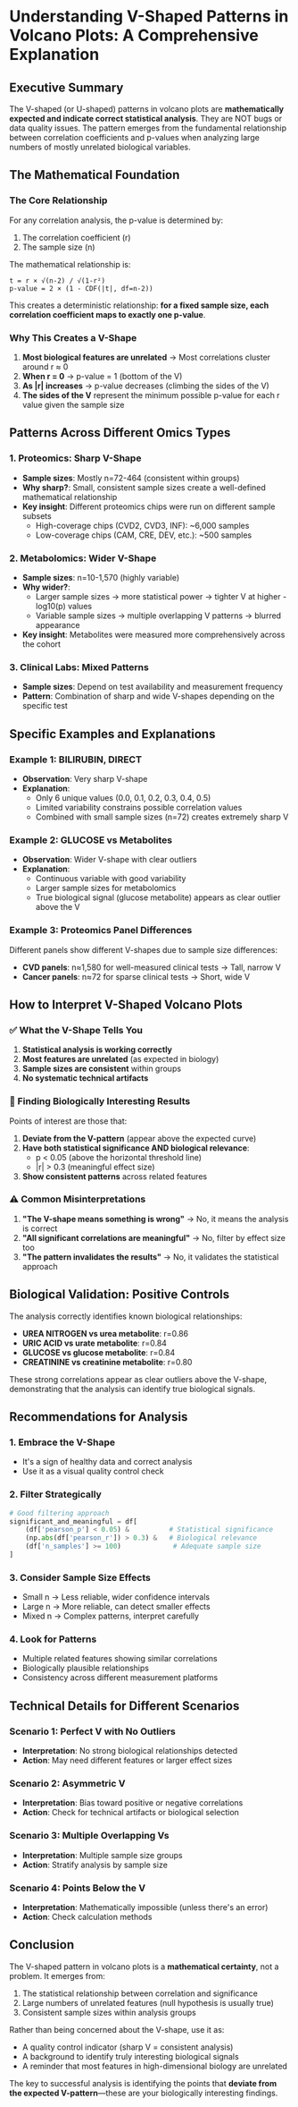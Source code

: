 # Understanding V-Shaped Patterns in Volcano Plots: A Comprehensive Explanation

## Executive Summary

The V-shaped (or U-shaped) patterns in volcano plots are **mathematically expected and indicate correct statistical analysis**. They are NOT bugs or data quality issues. The pattern emerges from the fundamental relationship between correlation coefficients and p-values when analyzing large numbers of mostly unrelated biological variables.

## The Mathematical Foundation

### The Core Relationship

For any correlation analysis, the p-value is determined by:
1. The correlation coefficient (r)
2. The sample size (n)

The mathematical relationship is:
```
t = r × √(n-2) / √(1-r²)
p-value = 2 × (1 - CDF(|t|, df=n-2))
```

This creates a deterministic relationship: **for a fixed sample size, each correlation coefficient maps to exactly one p-value**.

### Why This Creates a V-Shape

1. **Most biological features are unrelated** → Most correlations cluster around r ≈ 0
2. **When r = 0** → p-value = 1 (bottom of the V)
3. **As |r| increases** → p-value decreases (climbing the sides of the V)
4. **The sides of the V** represent the minimum possible p-value for each r value given the sample size

## Patterns Across Different Omics Types

### 1. Proteomics: Sharp V-Shape
- **Sample sizes**: Mostly n=72-464 (consistent within groups)
- **Why sharp?**: Small, consistent sample sizes create a well-defined mathematical relationship
- **Key insight**: Different proteomics chips were run on different sample subsets
  - High-coverage chips (CVD2, CVD3, INF): ~6,000 samples
  - Low-coverage chips (CAM, CRE, DEV, etc.): ~500 samples

### 2. Metabolomics: Wider V-Shape
- **Sample sizes**: n=10-1,570 (highly variable)
- **Why wider?**: 
  - Larger sample sizes → more statistical power → tighter V at higher -log10(p) values
  - Variable sample sizes → multiple overlapping V patterns → blurred appearance
- **Key insight**: Metabolites were measured more comprehensively across the cohort

### 3. Clinical Labs: Mixed Patterns
- **Sample sizes**: Depend on test availability and measurement frequency
- **Pattern**: Combination of sharp and wide V-shapes depending on the specific test

## Specific Examples and Explanations

### Example 1: BILIRUBIN, DIRECT
- **Observation**: Very sharp V-shape
- **Explanation**: 
  - Only 6 unique values (0.0, 0.1, 0.2, 0.3, 0.4, 0.5)
  - Limited variability constrains possible correlation values
  - Combined with small sample sizes (n=72) creates extremely sharp V

### Example 2: GLUCOSE vs Metabolites
- **Observation**: Wider V-shape with clear outliers
- **Explanation**:
  - Continuous variable with good variability
  - Larger sample sizes for metabolomics
  - True biological signal (glucose metabolite) appears as clear outlier above the V

### Example 3: Proteomics Panel Differences
Different panels show different V-shapes due to sample size differences:
- **CVD panels**: n≈1,580 for well-measured clinical tests → Tall, narrow V
- **Cancer panels**: n≈72 for sparse clinical tests → Short, wide V

## How to Interpret V-Shaped Volcano Plots

### ✅ What the V-Shape Tells You

1. **Statistical analysis is working correctly**
2. **Most features are unrelated** (as expected in biology)
3. **Sample sizes are consistent** within groups
4. **No systematic technical artifacts**

### 🎯 Finding Biologically Interesting Results

Points of interest are those that:
1. **Deviate from the V-pattern** (appear above the expected curve)
2. **Have both statistical significance AND biological relevance**:
   - p < 0.05 (above the horizontal threshold line)
   - |r| > 0.3 (meaningful effect size)
3. **Show consistent patterns** across related features

### ⚠️ Common Misinterpretations

1. **"The V-shape means something is wrong"** → No, it means the analysis is correct
2. **"All significant correlations are meaningful"** → No, filter by effect size too
3. **"The pattern invalidates the results"** → No, it validates the statistical approach

## Biological Validation: Positive Controls

The analysis correctly identifies known biological relationships:
- **UREA NITROGEN vs urea metabolite**: r=0.86
- **URIC ACID vs urate metabolite**: r=0.84
- **GLUCOSE vs glucose metabolite**: r=0.84
- **CREATININE vs creatinine metabolite**: r=0.80

These strong correlations appear as clear outliers above the V-shape, demonstrating that the analysis can identify true biological signals.

## Recommendations for Analysis

### 1. Embrace the V-Shape
- It's a sign of healthy data and correct analysis
- Use it as a visual quality control check

### 2. Filter Strategically
```python
# Good filtering approach
significant_and_meaningful = df[
    (df['pearson_p'] < 0.05) &          # Statistical significance
    (np.abs(df['pearson_r']) > 0.3) &   # Biological relevance
    (df['n_samples'] >= 100)             # Adequate sample size
]
```

### 3. Consider Sample Size Effects
- Small n → Less reliable, wider confidence intervals
- Large n → More reliable, can detect smaller effects
- Mixed n → Complex patterns, interpret carefully

### 4. Look for Patterns
- Multiple related features showing similar correlations
- Biologically plausible relationships
- Consistency across different measurement platforms

## Technical Details for Different Scenarios

### Scenario 1: Perfect V with No Outliers
- **Interpretation**: No strong biological relationships detected
- **Action**: May need different features or larger effect sizes

### Scenario 2: Asymmetric V
- **Interpretation**: Bias toward positive or negative correlations
- **Action**: Check for technical artifacts or biological selection

### Scenario 3: Multiple Overlapping Vs
- **Interpretation**: Multiple sample size groups
- **Action**: Stratify analysis by sample size

### Scenario 4: Points Below the V
- **Interpretation**: Mathematically impossible (unless there's an error)
- **Action**: Check calculation methods

## Conclusion

The V-shaped pattern in volcano plots is a **mathematical certainty**, not a problem. It emerges from:
1. The statistical relationship between correlation and significance
2. Large numbers of unrelated features (null hypothesis is usually true)
3. Consistent sample sizes within analysis groups

Rather than being concerned about the V-shape, use it as:
- A quality control indicator (sharp V = consistent analysis)
- A background to identify truly interesting biological signals
- A reminder that most features in high-dimensional biology are unrelated

The key to successful analysis is identifying the points that **deviate from the expected V-pattern**—these are your biologically interesting findings.